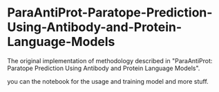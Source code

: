 # ParaAntiProt-Paratope-Prediction-Using-Antibody-and-Protein-Language-Models

The original implementation of methodology described in "ParaAntiProt: Paratope Prediction Using Antibody and Protein Language Models".

you can the notebook for the usage and training model and more stuff.

